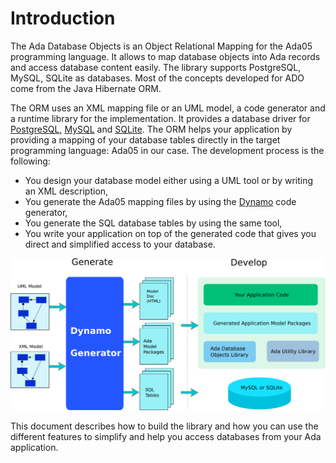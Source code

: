 # Introduction

The Ada Database Objects is an Object Relational Mapping for the Ada05 programming language.
It allows to map database objects into Ada records and access database content easily.
The library supports PostgreSQL, MySQL, SQLite as databases.
Most of the concepts developed for ADO come from the Java Hibernate ORM.

The ORM uses an XML mapping file or an UML model, a code generator and a runtime library for
the implementation.  It provides a database driver for [PostgreSQL](https://www.postgresql.org/),
[MySQL](http://www.mysql.com/)
and [SQLite](http://www.sqlite.org/).  The ORM helps your application by providing a mapping
of your database
tables directly in the target programming language: Ada05 in our case.  The development process is the following:

  * You design your database model either using a UML tool or by writing an XML description,
  * You generate the Ada05 mapping files by using the [Dynamo](https://github.com/stcarrez/dynamo) code generator,
  * You generate the SQL database tables by using the same tool,
  * You write your application on top of the generated code that gives you direct and simplified access to your database.

![ORM Development Model](images/ado-orm.png)

This document describes how to build the library and how you can use
the different features to simplify and help you access databases
from your Ada application.

